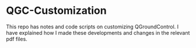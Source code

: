 # QGC-Customization

This repo has notes and code scripts on customizing QGroundControl. I have explained how I made these developments and changes in the relevant pdf files.

